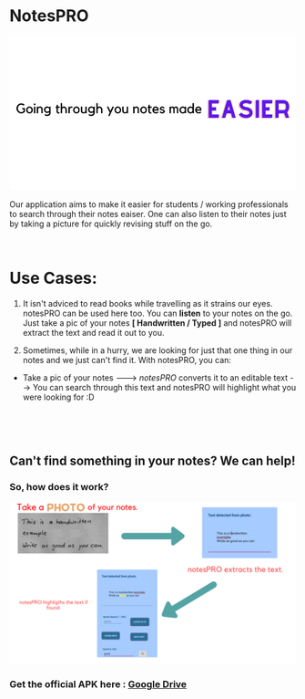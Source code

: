 # NotesPRO
![l](https://github.com/adz0612/NotesPRO/blob/master/logo%26icons/Going%20through%20you%20notes%20made.png)


Our application aims to make it easier for students / working professionals to search through their notes eaiser. 
One can also listen to their notes just by taking a picture for quickly revising stuff on the go.

<p>&nbsp;</p>

# Use Cases:

1. It isn't adviced to read books while travelling as it strains our eyes. notesPRO can be used here too. You can **listen** to your notes on the go. Just take a pic of your notes 
**[ Handwritten / Typed ]** and notesPRO will extract the text and read it out to you.

2. Sometimes, while in a hurry, we are looking for just that one thing in our notes and we just can't find it. With notesPRO, you can: 

* Take a pic of your notes ---> *notesPRO* converts it to an editable text --> You can search through this text and notesPRO will highlight what you were looking for :D
<p>&nbsp;</p>
<p>&nbsp;</p>

## Can't find something in your notes? We can help!
### So, how does it work?

![l](https://github.com/adz0612/NotesPRO/blob/master/logo%26icons/Take%20a.png)





### Get the official APK here : [Google Drive](https://drive.google.com/file/d/1lejEekUWp9RGuE16YmmEM12jU4guA7lC/view?usp=sharing)
